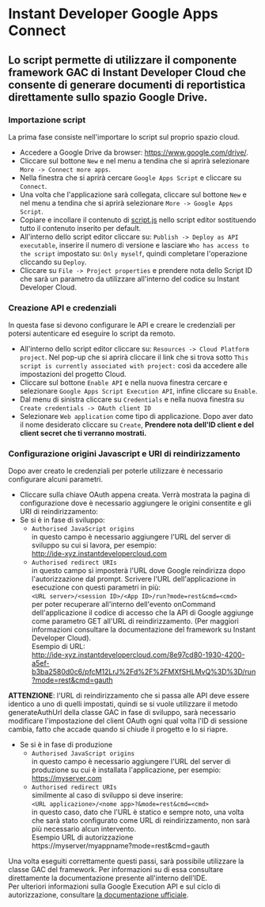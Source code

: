 Instant Developer Google Apps Connect
================================


Lo script permette di utilizzare il componente framework GAC di Instant Developer Cloud che consente di generare documenti di reportistica direttamente sullo spazio Google Drive.
----------------
### Importazione script
La prima fase consiste nell'importare lo script sul proprio spazio cloud.
* Accedere a Google Drive da browser:
  https://www.google.com/drive/.
* Cliccare sul bottone `New` e nel menu a tendina che si aprirà selezionare `More -> Connect more apps`.
* Nella finestra che si aprirà cercare `Google Apps Script` e cliccare su `Connect`.
* Una volta che l'applicazione sarà collegata, cliccare sul bottone `New` e nel menu a tendina che si aprirà selezionare `More -> Google Apps Script`.
* Copiare e incollare il contenuto di [script.js](https://github.com/progamma/inde-gac/blob/master/script.js) nello script editor sostituendo tutto il contenuto inserito per default.
* All'interno dello script editor cliccare su: `Publish -> Deploy as API executable`, inserire il numero di versione e lasciare `Who has access to the script` impostato su: `Only myself`, quindi completare l'operazione cliccando su `Deploy`.
* Cliccare su `File -> Project properties` e prendere nota dello Script ID che sarà un parametro da utilizzare all'interno del codice su Instant Developer Cloud.

### Creazione API e credenziali
In questa fase si devono configurare le API e creare le credenziali per potersi autenticare ed eseguire lo script da remoto.
* All'interno dello script editor cliccare su: `Resources -> Cloud Platform project`. Nel pop-up che si aprirà cliccare il link che si trova sotto `This script is currently associated with project:` così da accedere alle impostazioni del progetto Cloud.
* Cliccare sul bottone `Enable API` e nella nuova finestra cercare e selezionare `Google Apps Script Execution API`, infine cliccare su `Enable`.
* Dal menu di sinistra cliccare su `Credentials` e nella nuova finestra su `Create credentials -> OAuth client ID`
* Selezionare `Web application` come tipo di applicazione. Dopo aver dato il nome desiderato cliccare su `Create`, **Prendere nota dell'ID client e del client secret che ti verranno mostrati.**

### Configurazione origini Javascript e URI di reindirizzamento 
Dopo aver creato le credenziali per poterle utilizzare è necessario configurare alcuni parametri.
* Cliccare sulla chiave OAuth appena creata. Verrà mostrata la pagina di configurazione dove è necessario aggiungere le origini consentite e gli URI di reindirizzamento: 
* Se si è in fase di sviluppo:
  * `Authorised JavaScript origins`         
  in questo campo è necessario aggiungere l'URL del server di sviluppo su cui si lavora, per esempio:  
  http://ide-xyz.instantdevelopercloud.com
  * `Authorised redirect URIs`   
  in questo campo si imposterà l'URL dove Google reindirizza dopo l'autorizzazione dal prompt. Scrivere l'URL dell'applicazione in esecuzione con questi parametri in più:   
  `<URL server>/<session ID>/<App ID>/run?mode=rest&cmd=<cmd>`    
   per poter recuperare all'interno dell'evento onCommand dell'applicazione il codice di accesso che la API di Google aggiunge come parametro GET all'URL di reindirizzamento. (Per maggiori informazioni consultare la documentazione del framework su Instant Developer Cloud).   
  Esempio di URL:  
  http://ide-xyz.instantdevelopercloud.com/8e97cd80-1930-4200-a5ef-b3ba2580d0c6/pfcM12LrJ%2Fd%2F%2FMXfSHLMvQ%3D%3D/run?mode=rest&cmd=gauth
  
**ATTENZIONE**: l'URL di reindirizzamento che si passa alle API deve essere identico a uno di quelli impostati, quindi se si vuole utilizzare il metodo generateAuthUrl della classe GAC in fase di sviluppo, sarà necessario modificare l'impostazione del  client OAuth ogni qual volta l'ID di sessione cambia, fatto che accade quando si chiude il progetto e lo si riapre.

* Se si è in fase di produzione
  * `Authorised JavaScript origins`      
  in questo campo è necessario aggiungere l'URL del server di produzione su cui è installata l'applicazione, per esempio:
  https://myserver.com
  * `Authorised redirect URIs`   
  similmente al caso di sviluppo si deve inserire:  
  `<URL applicazione>/<nome app>?&mode=rest&cmd=<cmd>`   
  in questo caso, dato che l'URL è statico e sempre noto, una volta che sarà stato configurato come URL di reindirizzamento, non sarà più necessario alcun intervento.  
  Esempio URL di autorizzazione  
  https://myserver/myappname?mode=rest&cmd=gauth

Una volta eseguiti correttamente questi passi, sarà possibile utilizzare la classe GAC del framework. Per informazioni su di essa consultare direttamente la documentazione presente all'interno dell'IDE.   
Per ulteriori informazioni sulla Google Execution API  e sul ciclo di autorizzazione, consultare [la documentazione ufficiale](https://developers.google.com/apps-script/guides/rest/api).
